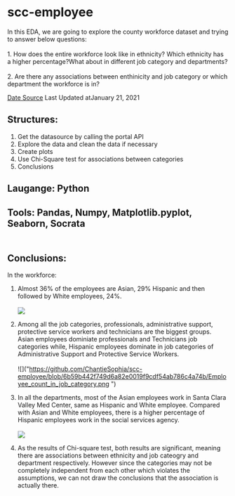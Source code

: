 # scc-employee

<p>In this EDA, we are going to explore the county workforce dataset and trying to answer below questions:<br><br>
1. How does the entire workforce look like in ethnicity? Which ethnicity has a higher percentage?What about in different job category and departments?<br><br>
2. Are there any associations between enthinicity and job category or which department the workforce is in?<p>

<a href="https://data.sccgov.org/dataset/County-Workforce/tnhw-jtp5">Date Source</a> Last Updated atJanuary 21, 2021
  
## Structures:
1. Get the datasource by calling the portal API
2. Explore the data and clean the data if necessary
3. Create plots
4. Use Chi-Square test for associations between categories
5. Conclusions

## Laugange: Python <br>
## Tools: Pandas, Numpy, Matplotlib.pyplot, Seaborn, Socrata <br><br>


## Conclusions:
<p>In the workforce: <br>

1. Almost 36% of the employees are Asian, 29% Hispanic and then followed by White employees, 24%.<br><br>
![]("https://github.com/ChantieSophia/scc-employee/blob/6b59b442f749d6a82e0019f9cdf54ab786c4a74b/Top_3_employee_groups.png")
  
2. Among all the job categories, professionals, administrative support, protective service workers and technicians are the biggest groups. Asian employees dominiate professionals and Technicians job categories while, Hispanic employees dominate in job categories of Administrative Support and Protective Service Workers.<br><br>
![]("https://github.com/ChantieSophia/scc-employee/blob/6b59b442f749d6a82e0019f9cdf54ab786c4a74b/Employee_count_in_job_category.png ")

3. In all the departments, most of the Asian employees work in Santa Clara Valley Med Center, same as Hispanic and White employee. Compared with Asian and White employees, there is a higher percentage of Hispanic employees work in the social services agency.<br><br>
![]("https://github.com/ChantieSophia/scc-employee/blob/6b59b442f749d6a82e0019f9cdf54ab786c4a74b/employee_count_in_department.png")
4. As the results of Chi-square test, both results are significant, meaning there are associations between ethnicity and job cateogry and department respectively. However since the categories may not be completely independent from each other which violates the assumptions, we can not draw the conclusions that the association is actually there. <p>
